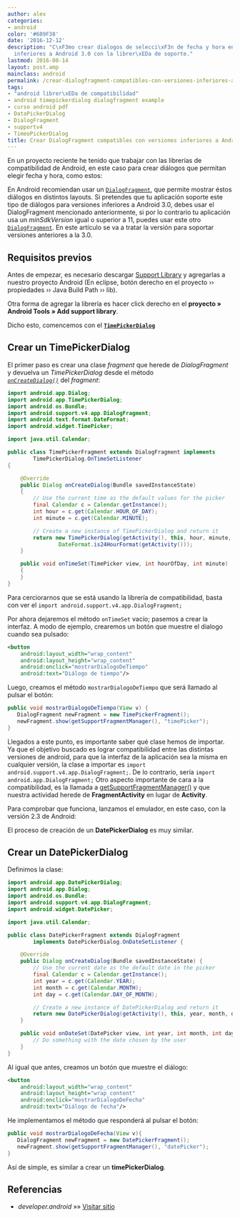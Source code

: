 ```yaml
---
author: alex
categories:
- android
color: '#689F38'
date: '2016-12-12'
description: "C\xF3mo crear dialogos de selecci\xF3n de fecha y hora en versiones
  inferiores a Android 3.0 con la librer\xEDa de soporte."
lastmod: 2016-08-14
layout: post.amp
mainclass: android
permalink: /crear-dialogfragment-compatibles-con-versiones-inferiores-a-android-3-0/
tags:
- "android librer\xEDa de compatibilidad"
- android timepickerdialog dialogfragment example
- curso android pdf
- DataPickerDialog
- DialogFragment
- supportv4
- TimeoPickerDialog
title: Crear DialogFragment compatibles con versiones inferiores a Android 3.0
---
```


En un proyecto reciente he tenido que trabajar con las librerías de compatibilidad de Android, en este caso para crear diálogos que permitan elegir fecha y hora, como estos:

<figure>
    <amp-img on="tap:lightbox1" role="button" tabindex="0" layout="responsive" src="/img/2012/11/pickers1.png" alt="" title="pickers" width="400px" height="186px"></amp-img>
</figure>

En Android recomiendan usar un <a href="http://developer.android.com/reference/android/support/v4/app/DialogFragment.html" title="DialogFrgment" target="_blank">`DialogFragment`</a>, que permite mostrar éstos diálogos en distintos layouts. Si pretendes que tu aplicación soporte este tipo de diálogos para versiones inferiores a Android 3.0, debes usar el DialogFragment mencionado anteriormente, si por lo contrario tu aplicación usa un *minSdkVersion* igual o superior a 11, puedes usar este otro <a href="http://developer.android.com/reference/android/app/DialogFragment.html" target="_blank">`DialogFragment`</a>. En este artículo se va a tratar la versión para soportar versiones anteriores a la 3.0.



## Requisitos previos

Antes de empezar, es necesario descargar <a href="http://developer.android.com/tools/extras/support-library.html" target="_blank">Support Library</a> y agregarlas a nuestro proyecto Android (En eclipse, botón derecho en el proyecto &rsaquo;&rsaquo; propiedades &rsaquo;&rsaquo; Java Build Path &rsaquo;&rsaquo; lib).

Otra forma de agregar la librería es hacer click derecho en el **proyecto » Android Tools » Add support library**.

Dicho esto, comencemos con el <a href="http://developer.android.com/reference/android/app/TimePickerDialog.html" target="_blank"><code><strong>TimePickerDialog</strong></code></a>

<!--more--><!--ad-->

## Crear un TimePickerDialog

El primer paso es crear una clase *fragment* que herede de *DialogFragment* y devuelva un <em>TimePickerDialog</em> desde el método <a href="http://developer.android.com/reference/android/support/v4/app/DialogFragment.html#onCreateDialog%28android.os.Bundle%29" target="_blank"><code><em> onCreateDialog()</em></code></a> del *fragment*:

```java
import android.app.Dialog;
import android.app.TimePickerDialog;
import android.os.Bundle;
import android.support.v4.app.DialogFragment;
import android.text.format.DateFormat;
import android.widget.TimePicker;

import java.util.Calendar;

public class TimePickerFragment extends DialogFragment implements
        TimePickerDialog.OnTimeSetListener
{

    @Override
    public Dialog onCreateDialog(Bundle savedInstanceState)
    {
        // Use the current time as the default values for the picker
        final Calendar c = Calendar.getInstance();
        int hour = c.get(Calendar.HOUR_OF_DAY);
        int minute = c.get(Calendar.MINUTE);

        // Create a new instance of TimePickerDialog and return it
        return new TimePickerDialog(getActivity(), this, hour, minute,
                DateFormat.is24HourFormat(getActivity()));
    }

    public void onTimeSet(TimePicker view, int hourOfDay, int minute)
    {
    }
}
```

Para cerciorarnos que se está usando la librería de compatibilidad, basta con ver el `import android.support.v4.app.DialogFragment;`

Por ahora dejaremos el método `onTimeSet` vacío; pasemos a crear la interfaz. A modo de ejemplo, crearemos un botón que muestre el dialogo cuando sea pulsado:

```xml
<button
    android:layout_width="wrap_content"
    android:layout_height="wrap_content"
    android:onclick="mostrarDialogoDeTiempo"
    android:text="Diálogo de tiempo"/>
```

Luego, creamos el método `mostrarDialogoDeTiempo` que será llamado al pulsar el botón:

```java
public void mostrarDialogoDeTiempo(View v) {
   DialogFragment newFragment = new TimePickerFragment();
   newFragment.show(getSupportFragmentManager(), "timePicker");
}

```

Llegados a este punto, es importante saber qué clase hemos de importar. Ya que el objetivo buscado es lograr compatibilidad entre las distintas versiones de android, para que la interfaz de la aplicación sea la misma en cualquier versión, la clase a importar es `import android.support.v4.app.DialogFragment;`. De lo contrario, sería `import android.app.DialogFragment;` Otro aspecto importante de cara a la compatibilidad, es la llamada a <a href="http://developer.android.com/reference/android/support/v4/app/FragmentActivity.html#getSupportFragmentManager%28%29" target="_blank">getSupportFragmentManager()</a> y que nuestra actividad herede de **FragmentActivity** en lugar de **Activity**.

Para comprobar que funciona, lanzamos el emulador, en este caso, con la versión 2.3 de Android:

<figure>
    <amp-img on="tap:lightbox1" role="button" tabindex="0" layout="responsive" src="/img/2013/01/device-2013-01-12-1337262.png" alt="TimePickerFragment Suportv4" width="480" height="800"></amp-img>
</figure>

El proceso de creación de un **DatePickerDialog** es muy similar.

## Crear un DatePickerDialog

Definimos la clase:

```java
import android.app.DatePickerDialog;
import android.app.Dialog;
import android.os.Bundle;
import android.support.v4.app.DialogFragment;
import android.widget.DatePicker;

import java.util.Calendar;

public class DatePickerFragment extends DialogFragment
        implements DatePickerDialog.OnDateSetListener {

    @Override
    public Dialog onCreateDialog(Bundle savedInstanceState) {
        // Use the current date as the default date in the picker
        final Calendar c = Calendar.getInstance();
        int year = c.get(Calendar.YEAR);
        int month = c.get(Calendar.MONTH);
        int day = c.get(Calendar.DAY_OF_MONTH);

        // Create a new instance of DatePickerDialog and return it
        return new DatePickerDialog(getActivity(), this, year, month, day);
    }

    public void onDateSet(DatePicker view, int year, int month, int day) {
        // Do something with the date chosen by the user
    }
}
```

Al igual que antes, creamos un botón que muestre el diálogo:

```xml
<button
    android:layout_width="wrap_content"
    android:layout_height="wrap_content"
    android:onclick="mostrarDialogoDeFecha"
    android:text="Diálogo de fecha"/>
```

He implementamos el método que responderá al pulsar el botón:

```java
public void mostrarDialogoDeFecha(View v){
   DialogFragment newFragment = new DatePickerFragment();
   newFragment.show(getSupportFragmentManager(), "datePicker");
}

```
<figure>
    <amp-img on="tap:lightbox1" role="button" tabindex="0" layout="responsive" src="/img/2013/01/device-2013-01-12-1352432.png" alt="DateTimePicker supportv4 Android" width="480" height="800"></amp-img>
</figure>

Así de simple, es similar a crear un **timePickerDialog**.

## Referencias

- *developer.android* »» <a href="http://developer.android.com/guide/topics/ui/controls/pickers.html" target="_blank">Visitar sitio</a>